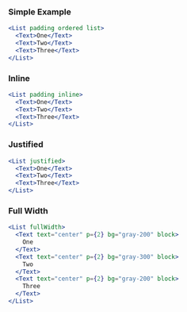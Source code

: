 ### Simple Example

```jsx
<List padding ordered list>
  <Text>One</Text>
  <Text>Two</Text>
  <Text>Three</Text>
</List>
```

### Inline

```jsx
<List padding inline>
  <Text>One</Text>
  <Text>Two</Text>
  <Text>Three</Text>
</List>
```

### Justified

```jsx
<List justified>
  <Text>One</Text>
  <Text>Two</Text>
  <Text>Three</Text>
</List>
```

### Full Width

```jsx
<List fullWidth>
  <Text text="center" p={2} bg="gray-200" block>
    One
  </Text>
  <Text text="center" p={2} bg="gray-300" block>
    Two
  </Text>
  <Text text="center" p={2} bg="gray-200" block>
    Three
  </Text>
</List>
```
